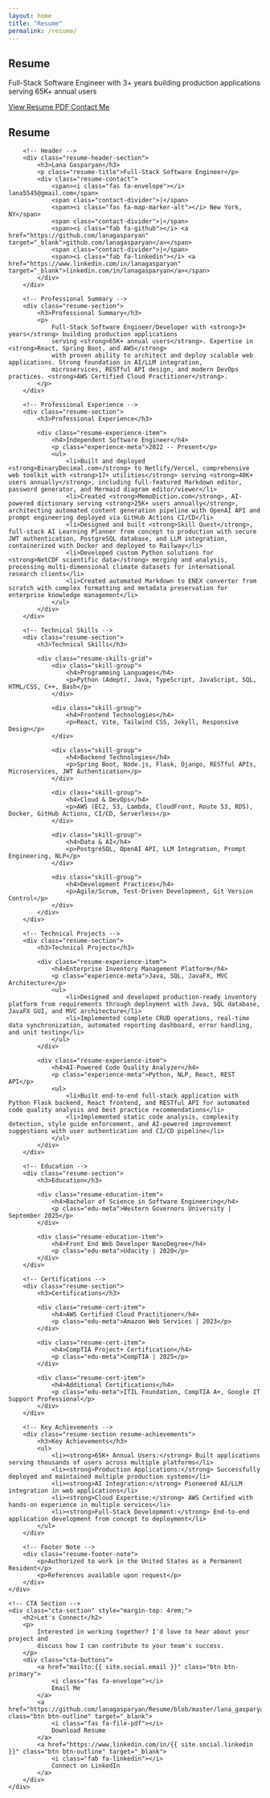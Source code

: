 ```yaml
---
layout: home
title: "Resume"
permalink: /resume/
---
```


<!-- RESUME HERO -->
<section class="resume-hero">
    <h1>Resume</h1>
    <p class="subtitle">
        Full-Stack Software Engineer with 3+ years building production applications
        serving 65K+ annual users
    </p>
    <div class="resume-actions">
        <a href="https://github.com/lanagasparyan/Resume/blob/master/lana_gasparyan_resume_latest.pdf" class="btn btn-primary" target="_blank">
            <i class="fas fa-download"></i>
            View Resume PDF
        </a>
        <a href="mailto:{{ site.social.email }}" class="btn btn-outline">
            <i class="fas fa-envelope"></i>
            Contact Me
        </a>
    </div>
</section>

<!-- RESUME PAGE CONTENT -->
<div class="resume-page-content">
    <!-- Text Version for SEO -->
    <div class="resume-text-version">
        <h2>Resume</h2>

        <!-- Header -->
        <div class="resume-header-section">
            <h3>Lana Gasparyan</h3>
            <p class="resume-title">Full-Stack Software Engineer</p>
            <div class="resume-contact">
                <span><i class="fas fa-envelope"></i> lana5545@gmail.com</span>
                <span class="contact-divider">|</span>
                <span><i class="fas fa-map-marker-alt"></i> New York, NY</span>
                <span class="contact-divider">|</span>
                <span><i class="fab fa-github"></i> <a href="https://github.com/lanagasparyan" target="_blank">github.com/lanagasparyan</a></span>
                <span class="contact-divider">|</span>
                <span><i class="fab fa-linkedin"></i> <a href="https://www.linkedin.com/in/lanagasparyan" target="_blank">linkedin.com/in/lanagasparyan</a></span>
            </div>
        </div>

        <!-- Professional Summary -->
        <div class="resume-section">
            <h3>Professional Summary</h3>
            <p>
                Full-Stack Software Engineer/Developer with <strong>3+ years</strong> building production applications
                serving <strong>65K+ annual users</strong>. Expertise in <strong>React, Spring Boot, and AWS</strong>
                with proven ability to architect and deploy scalable web applications. Strong foundation in AI/LLM integration,
                microservices, RESTful API design, and modern DevOps practices. <strong>AWS Certified Cloud Practitioner</strong>.
            </p>
        </div>

        <!-- Professional Experience -->
        <div class="resume-section">
            <h3>Professional Experience</h3>

            <div class="resume-experience-item">
                <h4>Independent Software Engineer</h4>
                <p class="experience-meta">2022 -- Present</p>
                <ul>
                    <li>Built and deployed <strong>BinaryDecimal.com</strong> to Netlify/Vercel, comprehensive web toolkit with <strong>17+ utilities</strong> serving <strong>40K+ users annually</strong>, including full-featured Markdown editor, password generator, and Mermaid diagram editor/viewer</li>
                    <li>Created <strong>MemoDiction.com</strong>, AI-powered dictionary serving <strong>25K+ users annually</strong>, architecting automated content generation pipeline with OpenAI API and prompt engineering deployed via GitHub Actions CI/CD</li>
                    <li>Designed and built <strong>Skill Quest</strong>, full-stack AI Learning Planner from concept to production with secure JWT authentication, PostgreSQL database, and LLM integration, containerized with Docker and deployed to Railway</li>
                    <li>Developed custom Python solutions for <strong>NetCDF scientific data</strong> merging and analysis, processing multi-dimensional climate datasets for international research clients</li>
                    <li>Created automated Markdown to ENEX converter from scratch with complex formatting and metadata preservation for enterprise knowledge management</li>
                </ul>
            </div>
        </div>

        <!-- Technical Skills -->
        <div class="resume-section">
            <h3>Technical Skills</h3>

            <div class="resume-skills-grid">
                <div class="skill-group">
                    <h4>Programming Languages</h4>
                    <p>Python (Adept), Java, TypeScript, JavaScript, SQL, HTML/CSS, C++, Bash</p>
                </div>

                <div class="skill-group">
                    <h4>Frontend Technologies</h4>
                    <p>React, Vite, Tailwind CSS, Jekyll, Responsive Design</p>
                </div>

                <div class="skill-group">
                    <h4>Backend Technologies</h4>
                    <p>Spring Boot, Node.js, Flask, Django, RESTful APIs, Microservices, JWT Authentication</p>
                </div>

                <div class="skill-group">
                    <h4>Cloud & DevOps</h4>
                    <p>AWS (EC2, S3, Lambda, CloudFront, Route 53, RDS), Docker, GitHub Actions, CI/CD, Serverless</p>
                </div>

                <div class="skill-group">
                    <h4>Data & AI</h4>
                    <p>PostgreSQL, OpenAI API, LLM Integration, Prompt Engineering, NLP</p>
                </div>

                <div class="skill-group">
                    <h4>Development Practices</h4>
                    <p>Agile/Scrum, Test-Driven Development, Git Version Control</p>
                </div>
            </div>
        </div>

        <!-- Technical Projects -->
        <div class="resume-section">
            <h3>Technical Projects</h3>

            <div class="resume-experience-item">
                <h4>Enterprise Inventory Management Platform</h4>
                <p class="experience-meta">Java, SQL, JavaFX, MVC Architecture</p>
                <ul>
                    <li>Designed and developed production-ready inventory platform from requirements through deployment with Java, SQL database, JavaFX GUI, and MVC architecture</li>
                    <li>Implemented complete CRUD operations, real-time data synchronization, automated reporting dashboard, error handling, and unit testing</li>
                </ul>
            </div>

            <div class="resume-experience-item">
                <h4>AI-Powered Code Quality Analyzer</h4>
                <p class="experience-meta">Python, NLP, React, REST API</p>
                <ul>
                    <li>Built end-to-end full-stack application with Python Flask backend, React frontend, and RESTful API for automated code quality analysis and best practice recommendations</li>
                    <li>Implemented static code analysis, complexity detection, style guide enforcement, and AI-powered improvement suggestions with user authentication and CI/CD pipeline</li>
                </ul>
            </div>
        </div>

        <!-- Education -->
        <div class="resume-section">
            <h3>Education</h3>

            <div class="resume-education-item">
                <h4>Bachelor of Science in Software Engineering</h4>
                <p class="edu-meta">Western Governors University | September 2025</p>
            </div>

            <div class="resume-education-item">
                <h4>Front End Web Developer NanoDegree</h4>
                <p class="edu-meta">Udacity | 2020</p>
            </div>
        </div>

        <!-- Certifications -->
        <div class="resume-section">
            <h3>Certifications</h3>

            <div class="resume-cert-item">
                <h4>AWS Certified Cloud Practitioner</h4>
                <p class="edu-meta">Amazon Web Services | 2023</p>
            </div>

            <div class="resume-cert-item">
                <h4>CompTIA Project+ Certification</h4>
                <p class="edu-meta">CompTIA | 2025</p>
            </div>

            <div class="resume-cert-item">
                <h4>Additional Certifications</h4>
                <p class="edu-meta">ITIL Foundation, CompTIA A+, Google IT Support Professional</p>
            </div>
        </div>

        <!-- Key Achievements -->
        <div class="resume-section resume-achievements">
            <h3>Key Achievements</h3>
            <ul>
                <li><strong>65K+ Annual Users:</strong> Built applications serving thousands of users across multiple platforms</li>
                <li><strong>Production Applications:</strong> Successfully deployed and maintained multiple production systems</li>
                <li><strong>AI Integration:</strong> Pioneered AI/LLM integration in web applications</li>
                <li><strong>Cloud Expertise:</strong> AWS Certified with hands-on experience in multiple services</li>
                <li><strong>Full-Stack Development:</strong> End-to-end application development from concept to deployment</li>
            </ul>
        </div>

        <!-- Footer Note -->
        <div class="resume-footer-note">
            <p>Authorized to work in the United States as a Permanent Resident</p>
            <p>References available upon request</p>
        </div>
    </div>

    <!-- CTA Section -->
    <div class="cta-section" style="margin-top: 4rem;">
        <h2>Let's Connect</h2>
        <p>
            Interested in working together? I'd love to hear about your project and
            discuss how I can contribute to your team's success.
        </p>
        <div class="cta-buttons">
            <a href="mailto:{{ site.social.email }}" class="btn btn-primary">
                <i class="fas fa-envelope"></i>
                Email Me
            </a>
            <a href="https://github.com/lanagasparyan/Resume/blob/master/lana_gasparyan_resume_latest.pdf" class="btn btn-outline" target="_blank">
                <i class="fas fa-file-pdf"></i>
                Download Resume
            </a>
            <a href="https://www.linkedin.com/in/{{ site.social.linkedin }}" class="btn btn-outline" target="_blank">
                <i class="fab fa-linkedin"></i>
                Connect on LinkedIn
            </a>
        </div>
    </div>
</div>
